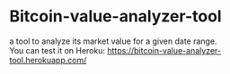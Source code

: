 # Bitcoin-value-analyzer-tool
a tool to analyze its market value for a given date range.<br/>
You can test it on Heroku: https://bitcoin-value-analyzer-tool.herokuapp.com/
